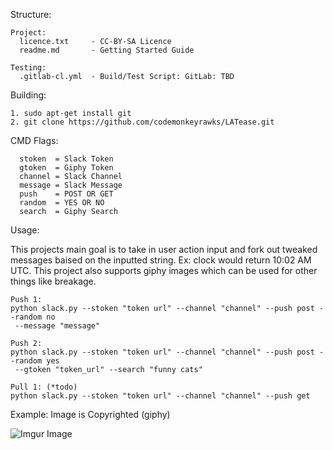 Structure:

```shell
Project:
  licence.txt     - CC-BY-SA Licence
  readme.md       - Getting Started Guide

Testing:
  .gitlab-cl.yml  - Build/Test Script: GitLab: TBD
```

Building:

```shell
1. sudo apt-get install git
2. git clone https://github.com/codemonkeyrawks/LATease.git
```

CMD Flags:
```shell
  stoken  = Slack Token
  gtoken  = Giphy Token
  channel = Slack Channel
  message = Slack Message
  push    = POST OR GET
  random  = YES OR NO
  search  = Giphy Search
```

Usage:

This projects main goal is to take in user action input and fork out tweaked messages
baised on the inputted string. Ex: clock would return 10:02 AM UTC. This project also
supports giphy images which can be used for other things like breakage.


```shell
Push 1: 
python slack.py --stoken "token url" --channel "channel" --push post --random no
 --message "message"

Push 2: 
python slack.py --stoken "token url" --channel "channel" --push post --random yes
 --gtoken "token_url" --search "funny cats"

Pull 1: (*todo)
python slack.py --stoken "token url" --channel "channel" --push get
```

Example: Image is Copyrighted (giphy)

![Imgur Image](http://i.imgur.com/kaxpwSz.png)

